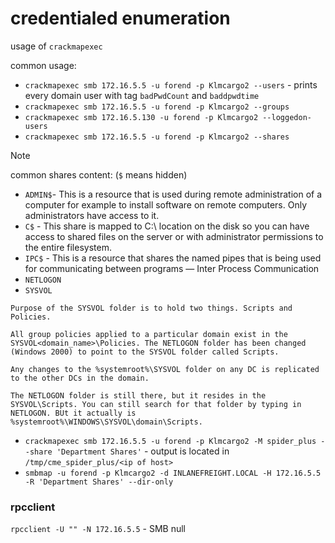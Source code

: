 # credentialed enumeration

usage of `crackmapexec`

common usage:
* `crackmapexec smb 172.16.5.5 -u forend -p Klmcargo2 --users` - prints every domain user with tag `badPwdCount` and `baddpwdtime`
* `crackmapexec smb 172.16.5.5 -u forend -p Klmcargo2 --groups`
* `crackmapexec smb 172.16.5.130 -u forend -p Klmcargo2 --loggedon-users`
* `crackmapexec smb 172.16.5.5 -u forend -p Klmcargo2 --shares`
> [!NOTE]
> common shares content: (`$`  means hidden)
> * `ADMIN$`- This is a resource that is used during remote administration of a computer for example to install software on remote computers. Only administrators have access to it.
> * `C$` - This share is mapped to C:\ location on the disk so you can have access to shared files on the server or with administrator permissions to the entire filesystem.
> * `IPC$` - This is a resource that shares the named pipes that is being used for communicating between programs — Inter Process Communication
> * `NETLOGON`
> * `SYSVOL`
> 
> ```
> Purpose of the SYSVOL folder is to hold two things. Scripts and Policies.
>
> All group policies applied to a particular domain exist in the SYSVOL<domain_name>\Policies. The NETLOGON folder has been changed (Windows 2000) to point to the SYSVOL folder called Scripts.
> 
> Any changes to the %systemroot%\SYSVOL folder on any DC is replicated to the other DCs in the domain.
> 
> The NETLOGON folder is still there, but it resides in the SYSVOL\Scripts. You can still search for that folder by typing in NETLOGON. BUt it actually is %systemroot%\WINDOWS\SYSVOL\domain\Scripts.
> ```
* `crackmapexec smb 172.16.5.5 -u forend -p Klmcargo2 -M spider_plus --share 'Department Shares'` - output is located in `/tmp/cme_spider_plus/<ip of host>`
* `smbmap -u forend -p Klmcargo2 -d INLANEFREIGHT.LOCAL -H 172.16.5.5 -R 'Department Shares' --dir-only`
### rpcclient
`rpcclient -U "" -N 172.16.5.5` - SMB null
